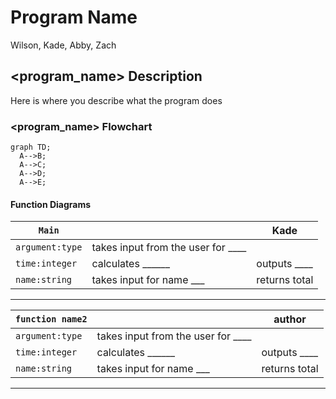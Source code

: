 # Program Name
Wilson, Kade, Abby, Zach

## <program_name> Description
Here is where you describe what the program does

### <program_name> Flowchart
```mermaid
graph TD;
  A-->B;
  A-->C;
  A-->D;
  A-->E;
```

#### Function Diagrams

| `Main`    |               |  Kade     |
| ------------------ | ------------- | ------------ |
| `argument:type`    | takes input from the user for ____  |              |
| `time:integer`     | calculates ______  | outputs ____             |
| `name:string`      | takes input for name ___ | returns total |
***
| `function name2`    |               |     author   |
| ------------------ | ------------- | ------------ |
| `argument:type`    | takes input from the user for ____  |              |
| `time:integer`     | calculates ______  | outputs ____             |
| `name:string`      | takes input for name ___ | returns total |
***
